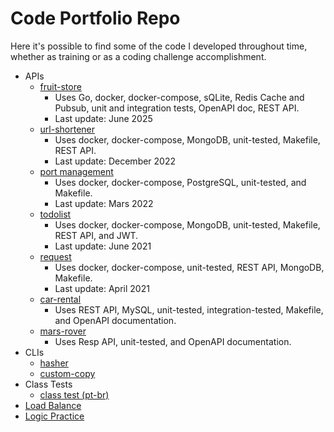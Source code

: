 # Code Portfolio Repo

Here it's possible to find some of the code I developed throughout time, whether as training or as a coding challenge accomplishment.

- APIs
  - [fruit-store](https://github.com/ozzono/fruit-store)
    - Uses Go, docker, docker-compose, sQLite, Redis Cache and Pubsub, unit and integration tests, OpenAPI doc, REST API.
    - Last update: June 2025
  - [url-shortener](./apis/url-shortener/)
    - Uses docker, docker-compose, MongoDB, unit-tested, Makefile, REST API.
    - Last update: December 2022
  - [port management](./apis/ports)
    - Uses docker, docker-compose, PostgreSQL, unit-tested, and Makefile.
    - Last update: Mars 2022
  - [todolist](./apis/todolist)
    - Uses docker, docker-compose, MongoDB, unit-tested, Makefile, REST API, and JWT.
    - Last update: June 2021
  - [request](./apis/request)
    - Uses docker, docker-compose, unit-tested, REST API, MongoDB, Makefile.
    - Last update: April 2021
  - [car-rental](./apis/car-rental)
    - Uses REST API, MySQL, unit-tested, integration-tested, Makefile, and OpenAPI documentation.
  - [mars-rover](./apis/rover/)
    - Uses Resp API, unit-tested, and OpenAPI documentation.
- CLIs
  - [hasher](/CLIs/hasher/)
  - [custom-copy](/CLIs/custom-copy/)
- Class Tests
  - [class test (pt-br)](/class-tests/class-test-pt-br.md)
- [Load Balance](./load-balance-01)
- [Logic Practice](./logic-practice-01)
